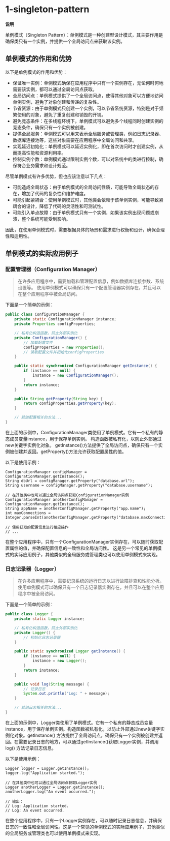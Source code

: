 # 1-singleton-pattern

**说明**

单例模式（Singleton Pattern）：单例模式是一种创建型设计模式，其主要作用是确保类只有一个实例，并提供一个全局访问点来获取该实例。

## 单例模式的作用和优势

以下是单例模式的作用和优势：

* 保证唯一实例：单例模式确保在应用程序中只有一个实例存在，无论何时何地需要该实例，都可以通过全局访问点获取。
* 全局访问点：单例模式提供了一个全局访问点，使得其他对象可以方便地访问单例实例，避免了对象创建和传递的复杂性。
* 节省资源：由于单例模式只创建一个实例，可以节省系统资源，特别是对于频繁使用的对象，避免了重复创建和销毁的开销。
* 避免竞态条件：在多线程环境下，单例模式可以避免多个线程同时创建实例的竞态条件，确保只有一个实例被创建。
* 提供全局服务：单例模式可以用来表示全局服务或管理类，例如日志记录器、数据库连接池等，这些对象需要在应用程序中全局访问和共享。
* 实现延迟初始化：单例模式可以延迟实例化，即在首次访问时才创建实例，从而提高性能和资源利用率。
* 控制实例个数：单例模式通过限制实例个数，可以对系统中的类进行控制，确保符合业务需求和设计规范。

尽管单例模式有许多优势，但也应该注意以下几点：

* 可能造成全局状态：由于单例模式的全局访问性质，可能导致全局状态的存在，增加了代码的复杂性和维护难度。
* 可能引起紧耦合：使用单例模式时，其他类会依赖于该单例实例，可能导致紧耦合的设计，降低了代码的灵活性和可测试性。
* 可能引入单点故障：由于单例模式只有一个实例，如果该实例出现问题或崩溃，整个系统可能受到影响。

因此，在使用单例模式时，需要根据具体的场景和需求进行权衡和设计，确保合理性和适用性。

## 单例模式的实际应用例子

### 配置管理器（Configuration Manager）

> 在许多应用程序中，需要加载和管理配置信息，例如数据库连接参数、系统设置等。
> 使用单例模式可以确保只有一个配置管理器实例存在，并且可以在整个应用程序中被全局访问。

下面是一个简单的示例：

```java
public class ConfigurationManager {
    private static ConfigurationManager instance;
    private Properties configProperties;

    // 私有化构造函数，防止外部实例化
    private ConfigurationManager() {
        // 加载配置文件
        configProperties = new Properties();
        // 读取配置文件并初始化configProperties
    }

    public static synchronized ConfigurationManager getInstance() {
        if (instance == null) {
            instance = new ConfigurationManager();
        }
        return instance;
    }

    public String getProperty(String key) {
        return configProperties.getProperty(key);
    }

    // 其他配置相关的方法...
}
```

在上面的示例中，ConfigurationManager类使用了单例模式。它有一个私有的静态成员变量instance，用于保存单例实例。
构造函数被私有化，以防止外部通过new关键字实例化对象。
getInstance()方法提供了全局访问点，确保只有一个实例被创建并返回。getProperty()方法允许获取配置属性的值。

以下是使用示例：

```shell
ConfigurationManager configManager = ConfigurationManager.getInstance();
String dbUrl = configManager.getProperty("database.url");
String username = configManager.getProperty("database.username");

// 在其他类中也可以通过全局访问点获取ConfigurationManager实例
ConfigurationManager anotherConfigManager = ConfigurationManager.getInstance();
String appName = anotherConfigManager.getProperty("app.name");
int maxConnections = Integer.parseInt(anotherConfigManager.getProperty("database.maxConnections"));

// 使用获取的配置信息进行相应操作
// ...
```

在整个应用程序中，只有一个ConfigurationManager实例存在，可以随时获取配置属性的值，并确保配置信息的一致性和全局访问性。
这是另一个常见的单例模式的实际应用例子，其他类似的全局服务或管理类也可以使用单例模式来实现。

### 日志记录器（Logger）

> 在许多应用程序中，需要记录系统的运行日志以进行故障排查和性能分析。使用单例模式可以确保只有一个日志记录器实例存在，并且可以在整个应用程序中被全局访问。

下面是一个简单的示例：

```java
public class Logger {
    private static Logger instance;

    // 私有化构造函数，防止外部实例化
    private Logger() {
        // 初始化日志记录器
    }

    public static synchronized Logger getInstance() {
        if (instance == null) {
            instance = new Logger();
        }
        return instance;
    }

    public void log(String message) {
        // 记录日志
        System.out.println("Log: " + message);
    }

    // 其他日志相关的方法...
}
```

在上面的示例中，Logger类使用了单例模式。它有一个私有的静态成员变量instance，用于保存单例实例。构造函数被私有化，以防止外部通过new关键字实例化对象。getInstance()
方法提供了全局访问点，确保只有一个实例被创建并返回。在需要记录日志的地方，可以通过getInstance()获取Logger实例，并调用log()
方法记录日志信息。

以下是使用示例：

```shell
Logger logger = Logger.getInstance();
logger.log("Application started.");

// 在其他类中也可以通过全局访问点获取Logger实例
Logger anotherLogger = Logger.getInstance();
anotherLogger.log("An event occurred.");

// 输出：
// Log: Application started.
// Log: An event occurred.
```

在整个应用程序中，只有一个Logger实例存在，可以随时记录日志信息，并确保日志的一致性和全局访问性。这是一个常见的单例模式的实际应用例子，其他类似的全局服务或管理类也可以使用单例模式来实现。